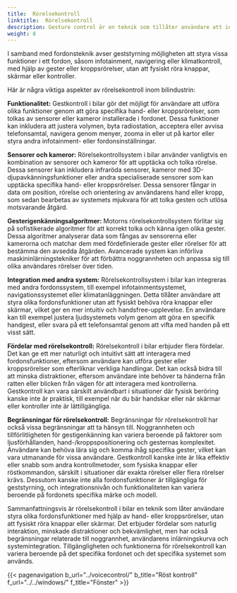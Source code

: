```yaml
---
title:  Rörelsekontroll
linktitle:  Rörelsekontroll
description: Gesture control är en teknik som tillåter användare att interagera med enheter eller system med hjälp av fysiska rörelser, vanligtvis upptäcks av sensorer eller kameror.
weight: 8
---
```

<!-- markdownlint-disable MD033 -->
I samband med fordonsteknik avser geststyrning möjligheten att styra vissa funktioner i ett fordon, såsom infotainment, navigering eller klimatkontroll, med hjälp av gester eller kroppsrörelser, utan att fysiskt röra knappar, skärmar eller kontroller.

Här är några viktiga aspekter av rörelsekontroll inom bilindustrin:

**Funktionalitet:** Gestkontroll i bilar gör det möjligt för användare att utföra olika funktioner genom att göra specifika hand- eller kroppsrörelser, som tolkas av sensorer eller kameror installerade i fordonet. Dessa funktioner kan inkludera att justera volymen, byta radiostation, acceptera eller avvisa telefonsamtal, navigera genom menyer, zooma in eller ut på kartor eller styra andra infotainment- eller fordonsinställningar.

**Sensorer och kameror:** Rörelsekontrollsystem i bilar använder vanligtvis en kombination av sensorer och kameror för att upptäcka och tolka rörelse. Dessa sensorer kan inkludera infraröda sensorer, kameror med 3D-djupavkänningsfunktioner eller andra specialiserade sensorer som kan upptäcka specifika hand- eller kroppsrörelser. Dessa sensorer fångar in data om position, rörelse och orientering av användarens hand eller kropp, som sedan bearbetas av systemets mjukvara för att tolka gesten och utlösa motsvarande åtgärd.

**Gesterigenkänningsalgoritmer:** Motorns rörelsekontrollsystem förlitar sig på sofistikerade algoritmer för att korrekt tolka och känna igen olika gester. Dessa algoritmer analyserar data som fångas av sensorerna eller kamerorna och matchar dem med fördefinierade gester eller rörelser för att bestämma den avsedda åtgärden. Avancerade system kan införliva maskininlärningstekniker för att förbättra noggrannheten och anpassa sig till olika användares rörelser över tiden.

**Integration med andra system:** Rörelsekontrollsystem i bilar kan integreras med andra fordonssystem, till exempel infotainmentsystemet, navigationssystemet eller klimatanläggningen. Detta tillåter användare att styra olika fordonsfunktioner utan att fysiskt behöva röra knappar eller skärmar, vilket ger en mer intuitiv och handsfree-upplevelse. En användare kan till exempel justera ljudsystemets volym genom att göra en specifik handgest, eller svara på ett telefonsamtal genom att vifta med handen på ett visst sätt.

**Fördelar med rörelsekontroll:** Rörelsekontroll i bilar erbjuder flera fördelar. Det kan ge ett mer naturligt och intuitivt sätt att interagera med fordonsfunktioner, eftersom användare kan utföra gester eller kroppsrörelser som efterliknar verkliga handlingar. Det kan också bidra till att minska distraktioner, eftersom användare inte behöver ta händerna från ratten eller blicken från vägen för att interagera med kontrollerna. Gestkontroll kan vara särskilt användbart i situationer där fysisk beröring kanske inte är praktisk, till exempel när du bär handskar eller när skärmar eller kontroller inte är lättillgängliga.

**Begränsningar för rörelsekontroll:** Begränsningar för rörelsekontroll har också vissa begränsningar att ta hänsyn till. Noggrannheten och tillförlitligheten för gestigenkänning kan variera beroende på faktorer som ljusförhållanden, hand-/kroppspositionering och gesternas komplexitet. Användare kan behöva lära sig och komma ihåg specifika gester, vilket kan vara utmanande för vissa användare. Gestkontroll kanske inte är lika effektiv eller snabb som andra kontrollmetoder, som fysiska knappar eller röstkommandon, särskilt i situationer där exakta rörelser eller flera rörelser krävs. Dessutom kanske inte alla fordonsfunktioner är tillgängliga för geststyrning, och integrationsnivån och funktionaliteten kan variera beroende på fordonets specifika märke och modell.

Sammanfattningsvis är rörelsekontroll i bilar en teknik som låter användare styra olika fordonsfunktioner med hjälp av hand- eller kroppsrörelser, utan att fysiskt röra knappar eller skärmar. Det erbjuder fördelar som naturlig interaktion, minskade distraktioner och bekvämlighet, men har också begränsningar relaterade till noggrannhet, användarens inlärningskurva och systemintegration. Tillgängligheten och funktionerna för rörelsekontroll kan variera beroende på det specifika fordonet och det specifika systemet som används.

{{< pagenavigation b_url="../voicecontrol/" b_title="Röst kontroll" f_url="../../windows/" f_title="Fönster" >}}
